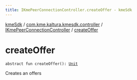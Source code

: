 ```yaml
---
title: IKmePeerConnectionController.createOffer - kmeSdk
---
```


[kmeSdk](../../index.html) / [com.kme.kaltura.kmesdk.controller](../index.html) / [IKmePeerConnectionController](index.html) / [createOffer](./create-offer.html)

# createOffer

`abstract fun createOffer(): `[`Unit`](https://kotlinlang.org/api/latest/jvm/stdlib/kotlin/-unit/index.html)

Creates an offers

